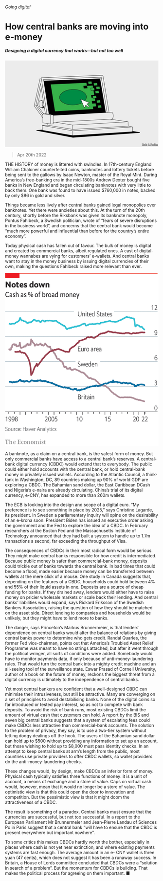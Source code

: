 ###### Going digital

# How central banks are moving into e-money 

##### Designing a digital currency that works—but not too well 

![image](images/20220423_srd007.jpg) 

> Apr 20th 2022 

THE HISTORY of money is littered with swindles. In 17th-century England William Chaloner counterfeited coins, banknotes and lottery tickets before being sent to the gallows by Isaac Newton, master of the Royal Mint. During America’s free-banking era in the mid-1800s Andrew Dexter bought five banks in New England and began circulating banknotes with very little to back them. One bank was found to have issued $760,000 in notes, backed by only $86 in gold and silver.


Things became less lively after central banks gained legal monopolies over banknotes. Yet there were anxieties about this. At the turn of the 20th century, shortly before the Riksbank was given its banknote monopoly, Pontus Fahlbeck, a Swedish politician, wrote of “fears of severe disruptions in the business world”, and concerns that the central bank would become “much more powerful and influential than before for the country’s entire economy”.

Today physical cash has fallen out of favour. The bulk of money is digital and created by commercial banks, albeit regulated ones. A cast of digital-money wannabes are vying for customers’ e-wallets. And central banks want to stay in the money business by issuing digital currencies of their own, making the questions Fahlbeck raised more relevant than ever.

![image](images/20220423_SRC706_0.png) 


A banknote, as a claim on a central bank, is the safest form of money. But only commercial banks have access to a central bank’s reserves. A central-bank digital currency (CBDC) would extend that to everybody. The public could either hold accounts with the central bank, or hold central-bank money in privately issued wallets. According to the Atlantic Council, a think-tank in Washington, DC, 89 countries making up 90% of world GDP are exploring a CBDC. The Bahamian sand dollar, the East Caribbean DCash and Nigeria’s e-naira are already circulating. China’s trial of its digital currency, e-CNY, has expanded to more than 260m wallets.

The ECB is looking into the design and scope of a digital euro. “My preference is to see something in place by 2025,” says Christine Lagarde, its president. In Sweden a parliamentary inquiry will opine on the desirability of an e-krona soon. President Biden has issued an executive order asking the government and the Fed to explore the idea of a CBDC. In February researchers at the Boston Fed and the Massachusetts Institute of Technology announced that they had built a system to handle up to 1.7m transactions a second, far exceeding the throughput of Visa.


The consequences of CBDCs in their most radical form would be serious. They might make central banks responsible for how credit is intermediated. Because public money is safer than commercial-bank money, deposits could trickle out of banks towards the central bank. In bad times that could become a flood, made easier because money can be transferred between wallets at the mere click of a mouse. One study in Canada suggests that, depending on the features of a CBDC, households could hold between 4% and 55% of their liquid assets in one. Deposits are a source of cheap funding for banks. If they drained away, lenders would either have to raise money on pricier wholesale markets or scale back their lending. And central banks’ liabilities would expand, says Rickard Eriksson of the Swedish Bankers Association, raising the question of how they should be matched on the asset side. Direct lending to companies and households would be unlikely, but they might have to lend more to banks.

The danger, says Princeton’s Markus Brunnermeier, is that lenders’ dependence on central banks would alter the balance of relations by giving central banks power to determine who gets credit. Randal Quarles, the former Fed vice-chairman, points out that America’s Troubled Asset Relief Programme was meant to have no strings attached, but after it went through the political wringer, all sorts of conditions were added. Somebody would have to monitor payments data, if only because of anti-money-laundering rules. That would turn the central bank into a mighty credit machine and an all-seeing tool of the surveillance state. Eswar Prasad of Cornell University, author of a book on the future of money, reckons the biggest threat from a digital currency is ultimately to the independence of central banks.

Yet most central bankers are confident that a well-designed CBDC can minimise their intrusiveness, but still be attractive. Many are converging on a set of principles to avoid destabilising banks. None of the digital coins so far introduced or tested pay interest, so as not to compete with bank deposits. To avoid the risk of bank runs, most existing CBDCs limit the amount of virtual cash that customers can hold. A report by the BIS and seven big central banks suggests that a system of escalating fees could make CBDCs less attractive than commercial-bank accounts. The solution to the problem of privacy, they say, is to use a two-tier system without letting dodgy dealings off the hook. The users of the Bahamian sand dollar can hold up to $500 without providing any information to set up an account, but those wishing to hold up to $8,000 must pass identity checks. In an attempt to keep central banks at arm’s length from the public, most countries use private providers to offer CBDC wallets, so wallet providers do the anti-money-laundering checks.

These changes would, by design, make CBDCs an inferior form of money. Physical cash typically satisfies three functions of money: it is a unit of account, a means of exchange and a store of value. Caps on virtual cash would, however, mean that it would no longer be a store of value. The optimistic view is that this could open the door to innovation and competition. But the pessimistic view is that it might doom the attractiveness of a CBDC.

The result is something of a paradox. Central banks must ensure that the currencies are successful, but not too successful. In a report to the European Parliament Mr Brunnermeier and Jean-Pierre Landau of Sciences Po in Paris suggest that a central bank “will have to ensure that the CBDC is present everywhere but important nowhere”.

To some critics this makes CBDCs hardly worth the bother, especially in places where cash is not yet near extinction, and where existing payments systems are fast enough. The average amount in an e- CNY wallet is three yuan (47 cents), which does not suggest it has been a runaway success. In Britain, a House of Lords committee concluded that CBDCs were a “solution in search of a problem”. But the momentum for CBDCs is building. That makes the political process for agreeing on them important. ■

